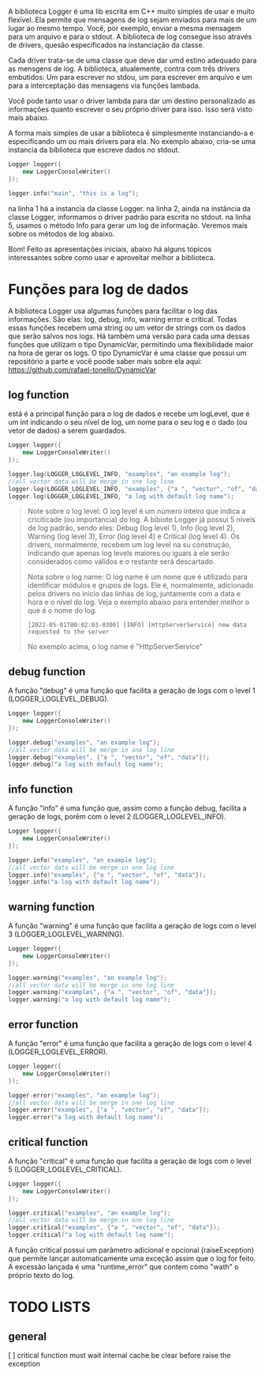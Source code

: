 A biblioteca Logger é uma lib escrita em C++ muito simples de usar e muito flexível. Ela permite que mensagens de log sejam enviados para mais de um lugar ao mesmo tempo. Você, por exemplo, enviar a mesma mensagem para um arquivo e para o stdout. A biblioteca de log consegue isso através de drivers, quesão especificados na instanciação da classe.

Cada driver trata-se de uma classe que deve dar umd estino adequado para as mensgens de log. A biblioteca, atualemente, contra com três drivers embutidos: Um para escrever no stdou, um para escrever em arquivo e um para a interceptação das mensagens via funções lambada.

Você pode tanto usar o driver lambda para dar um destino personalizado as informações quanto escrever o seu próprio driver para isso. Isso será visto mais abaixo.

A forma mais simples de usar a biblioteca é simplesmente instanciando-a e especificando um ou mais drivers para ela.
No exemplo abaixo, cria-se uma instancia da biblioteca que escreve dados no stdout.


```c++
Logger logger({
	new LoggerConsoleWriter()
});

logger.info("main", "this is a log");
```

na linha 1 há a instancia da classe Logger.
na linha 2, ainda na instância da classe Logger, informamos o driver padrão para escrita no stdout.
na linha 5, usamos o método Info para gerar um log de informação. Veremos mais sobre os métodos de log abaixo.

Bom! Feito as apresentações iniciais, abaixo há alguns tópicos interessantes sobre como usar e aproveitar melhor a biblioteca.

# Funções para log de dados

A biblioteca Logger usa algumas funções para facilitar o log das informações. São elas: log, debug, info, warning error e critical. Todas essas funções recebem uma string ou um vetor de strings com os dados que serão salvos nos logs. Há também uma versão para cada uma dessas funções que utilizam o tipo DynamicVar, permitindo uma flexibilidade maior na hora de gerar os logs. O tipo DynamicVar é uma classe que possui um repositório a parte e você poode saber mais sobre ela aqui: https://github.com/rafael-tonello/DynamicVar

## log function
está é a principal função para o log de dados e recebe um logLevel, que é um int indicando o seu nível de log, um nome para o seu log e o dado (ou vetor de dados) a serem guardados.

```c++
Logger logger({
	new LoggerConsoleWriter()
});

logger.log(LOGGER_LOGLEVEL_INFO, "examples", "an example log");
//all vector data will be merge in one log line
logger.log(LOGGER_LOGLEVEL_INFO, "examples", {"a ", "vector", "of", "data"});
logger.log(LOGGER_LOGLEVEL_INFO, "a log with default log name");
```

> Note sobre o log level: O log level é um número inteiro que indica a criciticade (ou importancia) do log. A bibiote Logger já possui 5 níveis de log padrão, sendo eles: Debug (log level 1), Info (log level 2), Warning (log level 3), Error (log level 4) e Critical (log level 4). Os drivers, normalmente, recebem um log level na su construção, indicando que apenas log levels maiores ou iguais à ele serão considerados como válidos e o restante será descartado.
> 
> Nota sobre o log name: O log name é um nome que é utilizado para identificar módulos e grupos de logs. Ele é, normalmente, adicionado pelos drivers no inicio das linhas de log, juntamente com a data e hora e o nível do log. Veja o exemplo abaixo para entender melhor o que é o nome do log.
> ```log
> [2022-05-01T00:02:03-0300] [INFO] [HttpServerService] new data requested to the server
> ```
> No exemplo acima, o log name é "HttpServerService"



## debug function
A função "debug" é uma função que facilita a geração de logs com o level 1 (LOGGER_LOGLEVEL_DEBUG).

```c++
Logger logger({
	new LoggerConsoleWriter()
});

logger.debug("examples", "an example log");
//all vector data will be merge in one log line
logger.debug("examples", {"a ", "vector", "of", "data"});
logger.debug("a log with default log name");
```

## info function
A função "info" é uma função que, assim como a função debug, facilita a geração de logs, porém com o level 2 (LOGGER_LOGLEVEL_INFO).

```c++
Logger logger({
	new LoggerConsoleWriter()
});

logger.info("examples", "an example log");
//all vector data will be merge in one log line
logger.info("examples", {"a ", "vector", "of", "data"});
logger.info("a log with default log name");
```

## warning function
A função "warning" é uma função que facilita a geração de logs com o level 3 (LOGGER_LOGLEVEL_WARNING).

```c++
Logger logger({
	new LoggerConsoleWriter()
});

logger.warning("examples", "an example log");
//all vector data will be merge in one log line
logger.warning("examples", {"a ", "vector", "of", "data"});
logger.warning("a log with default log name");
```

## error function
A função "error" é uma função que facilita a geração de logs com o level 4 (LOGGER_LOGLEVEL_ERROR).

```c++
Logger logger({
	new LoggerConsoleWriter()
});

logger.error("examples", "an example log");
//all vector data will be merge in one log line
logger.error("examples", {"a ", "vector", "of", "data"});
logger.error("a log with default log name");
```

## critical function
A função "critical" é uma função que facilita a geração de logs com o level 5 (LOGGER_LOGLEVEL_CRITICAL).

```c++
Logger logger({
	new LoggerConsoleWriter()
});

logger.critical("examples", "an example log");
//all vector data will be merge in one log line
logger.critical("examples", {"a ", "vector", "of", "data"});
logger.critical("a log with default log name");
```
A função critical possui um parâmetro adicional e opcional (raiseException) que permite lançar automaticamente uma exceção assim que o log for feito. A excessão lançada é uma "runtime_error" que contem como "wath" o próprio texto do log.

# TODO LISTS
## general
  [ ] critical function must wait internal cache be clear before raise the exception